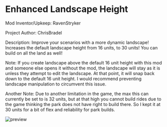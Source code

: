 # Enhanced Landscape Height

Mod Inventor/Upkeep: RavenStryker

Project Author: ChrisBradel

Description: Improve your scenarios with a more dynamic landscape! Increases the default landscape height from 16 units, to 30 units! You can build on all the land as well!



Note: If you create landscape above the default 16 unit height with this mod and someone else opens it without the mod, the landscape will stay as it is unless they attempt to edit the landscape. At that point, it will snap back down to the default 16 unit height. I would recommend preventing landscape manipulation to circumvent this issue.



Another Note: Due to another limitation in the game, the max this can currently be set to is 32 units, but at that high you cannot build rides due to the game thinking the park does not have right to build there. So I kept it at 30 units for a bit of flex and reliability for park builds.

![preview](https://github.com/RavenStryker/Parkitect_Mod-More_Terrain_Height/assets/20632191/d163f8e9-2188-4098-9df1-0e5382800123)
